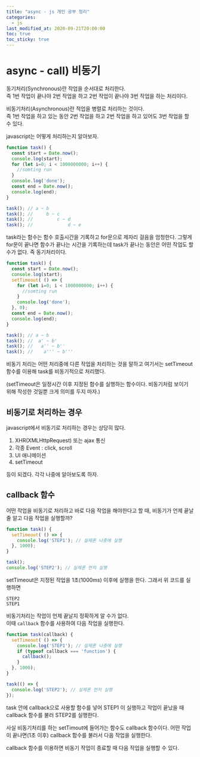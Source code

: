 ```yaml
---
title: "async - js 개인 공부 정리"
categories: 
  - js
last_modified_at: 2020-09-21T20:00:00
toc: true
toc_sticky: true
---
```


# async - call) 비동기

동기처리(Synchronous)란 작업을 순서대로 처리한다.  
즉 1번 작업이 끝나야 2번 작업을 하고 2번 작업이 끝나야 3번 작업을 하는 처리이다.

비동기처리(Asynchronous)란 적업을 병렬로 처리하는 것이다.  
즉 1번 작업을 하고 있는 동안 2번 작업을 하고 2번 작업을 하고 있어도 3번 작업을 할 수 있다.  

javascript는 어떻게 처리하는지 알아보자.

```js
function task() {
  const start = Date.now();
  console.log(start);
  for (let i=0; i < 1000000000; i++) {
    //somting run
  }
  console.log('done');
  const end = Date.now();
  console.log(end);
}

task(); // a ~ b
task(); //     b ~ c
task(); //         c ~ d
task(); //             d ~ e
```

task라는 함수는 함수 호출시간을 기록하고 for문으로 제자리 걸음을 엄청한다. 그렇게 for문이 끝나면 함수가 끝나는 시간을 기록하는데 task가 끝나는 동안은 어떤 작업도 할 수가 없다. 
즉 동기처리이다.


```js
function task() {
  const start = Date.now();
  console.log(start);
  setTimeout( () => {
    for (let i=0; i < 1000000000; i++) {
      //somting run
    }
    console.log('done');
  }, 0);
  const end = Date.now();
  console.log(end);
}

task(); // a ~ b
task(); //  a' ~ b'
task(); //   a'' ~ b''
task(); //    a''' ~ b'''
```

비동기 처리는 어떤 처리중에 다른 작업을 처리하는 것을 말하고 여기서는 setTimeout 함수를 이용해 task를 비동기적으로 처리했다.  

(setTimeout은 일정시간 이후 지정된 함수를 실행하는 함수이다. 비동기처럼 보이기 위해 작성한 것일뿐 크게 의미를 두지 마자.)  

## 비동기로 처리하는 경우

javascript에서 비동기로 처리하는 경우는 상당히 많다.

1. XHR(XMLHttpRequest) 또는 ajax 통신
2. 각종 Event : click, scroll
3. UI 애니메이션
4. setTimeout

등이 되겠다. 각각 나중에 알아보도록 하자.

## callback 함수

어떤 작업을 비동기로 처리하고 바로 다음 작업을 해야한다고 할 때, 비동기가 언제 끝날 줄 알고 다음 작업을 실행할까?  

```js
function task() {
  setTimeout( () => {
    console.log('STEP1'); // 실제론 나중에 실행
  }, 1000);
}

task();
console.log('STEP2'); // 실제론 먼저 실행

```

setTimeout은 지정된 작업을 1초(1000ms) 이후에 실행을 한다. 그래서 위 코드를 실행하면

```note
STEP2
STEP1
```

비동기처리는 작업이 언제 끝날지 정확하게 알 수가 없다.  
이때 `callback` 함수를 사용하여 다음 작업을 실행한다.

```js
function task(callback) {
  setTimeout( () => {
    console.log('STEP1'); // 실제론 나중에 실행
    if (typeof callback === 'function') {
      callback();
    }
  }, 1000);
}

task(() => {
  console.log('STEP2'); // 실제론 먼저 실행
});
```

task 안에 callback으로 사용할 함수를 넣어 STEP1 이 실행하고 작업이 끝났을 때 callback 함수를 불러 STEP2를 실행한다.  

사실 비동기처리를 하는 setTimout에 들어가는 함수도 callback 함수이다. 어떤 작업이 끝나면(1초 이후) callback 함수를 불러서 다음 작업을 실행한다.  

callback 함수를 이용하면 비동기 작업이 종료할 때 다음 작업을 실행할 수 있다.
